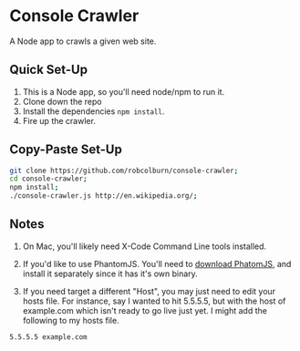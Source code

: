 Console Crawler
==========

A Node app to crawls a given web site.

Quick Set-Up
-----
1. This is a Node app, so you'll need node/npm to run it.  
2. Clone down the repo
3. Install the dependencies `npm install`.
4. Fire up the crawler.

Copy-Paste Set-Up
-----
```bash
git clone https://github.com/robcolburn/console-crawler;
cd console-crawler;
npm install;
./console-crawler.js http://en.wikipedia.org/;
```

Notes
-----
1. On Mac, you'll likely need X-Code Command Line tools installed.

2. If you'd like to use PhantomJS.  You'll need to [download PhatomJS](http://phantomjs.org/download.html), and install it separately since it has it's own binary.

2. If you need target a different "Host", you may just need to edit your hosts file.  For instance, say I wanted to hit 5.5.5.5, but with the host of example.com which isn't ready to go live just yet.  I might add the following to my hosts file.

```
5.5.5.5 example.com
```
